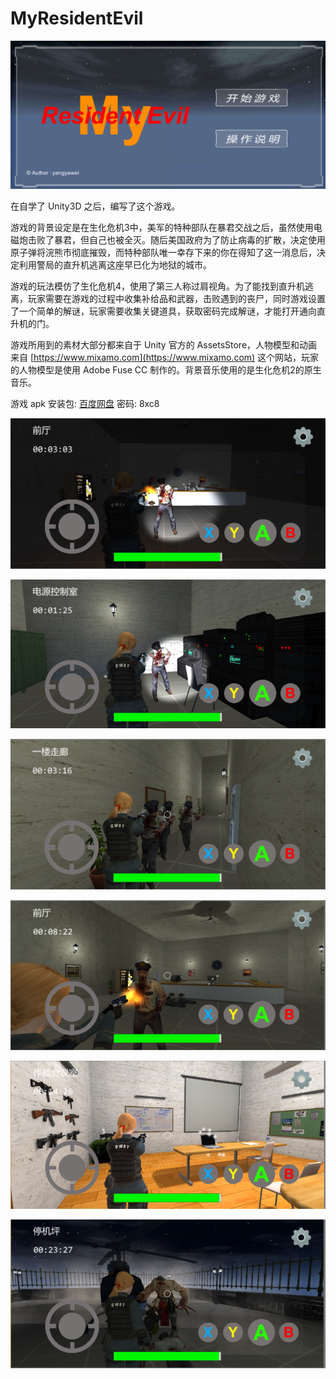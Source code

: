 # MyResidentEvil

![游戏截图](/ScreenShot/start.png "游戏截图")

在自学了 Unity3D 之后，编写了这个游戏。

游戏的背景设定是在生化危机3中，美军的特种部队在暴君交战之后，虽然使用电磁炮击败了暴君，但自己也被全灭。随后美国政府为了防止病毒的扩散，决定使用原子弹将浣熊市彻底摧毁，而特种部队唯一幸存下来的你在得知了这一消息后，决定利用警局的直升机逃离这座早已化为地狱的城市。

游戏的玩法模仿了生化危机4，使用了第三人称过肩视角。为了能找到直升机逃离，玩家需要在游戏的过程中收集补给品和武器，击败遇到的丧尸，同时游戏设置了一个简单的解谜，玩家需要收集关键道具，获取密码完成解谜，才能打开通向直升机的门。

游戏所用到的素材大部分都来自于 Unity 官方的 AssetsStore，人物模型和动画来自 [https://www.mixamo.com](https://www.mixamo.com)  这个网站，玩家的人物模型是使用 Adobe Fuse CC 制作的。背景音乐使用的是生化危机2的原生音乐。

游戏 apk 安装包: [百度网盘](https://pan.baidu.com/s/1M7tmIsyVqNlWdILvzhnoUQ) 密码: 8xc8

![游戏截图](/ScreenShot/FrontHall.png "游戏截图")

![游戏截图](/ScreenShot/PowerSource.png "游戏截图")

![游戏截图](/ScreenShot/FirstFloor.png "游戏截图")

![游戏截图](/ScreenShot/FrontHall_L.png "游戏截图")

![游戏截图](/ScreenShot/BattleRoom.png "游戏截图")

![游戏截图](/ScreenShot/final.png "游戏截图")